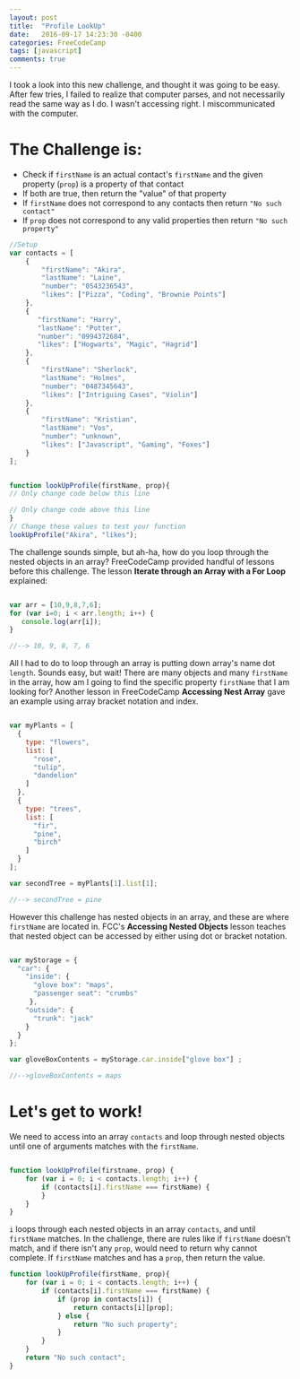 ```yaml
---
layout: post
title:  "Profile LookUp"
date:   2016-09-17 14:23:30 -0400
categories: FreeCodeCamp
tags: [javascript]
comments: true
---
```

I took a look into this new challenge, and thought it was going to be easy. After few tries, I failed to realize that computer parses, and not necessarily read the same way as I do. I wasn't accessing right. I miscommunicated with the computer.

# The Challenge is:

  - Check if `firstName` is an actual contact's `firstName` and the given property (`prop`) is a property of that contact
  - If both are true, then return the "value" of that property
  - If `firstName` does not correspond to any contacts then return `"No such contact"`
  - If `prop` does not correspond to any valid properties then return `"No such property"`


```javascript
//Setup
var contacts = [
    {
        "firstName": "Akira",
        "lastName": "Laine",
        "number": "0543236543",
        "likes": ["Pizza", "Coding", "Brownie Points"]
    },
    {
       "firstName": "Harry",
       "lastName": "Potter",
       "number": "0994372684",
       "likes": ["Hogwarts", "Magic", "Hagrid"]
    },
    {
        "firstName": "Sherlock",
        "lastName": "Holmes",
        "number": "0487345643",
        "likes": ["Intriguing Cases", "Violin"]
    },
    {
        "firstName": "Kristian",
        "lastName": "Vos",
        "number": "unknown",
        "likes": ["Javascript", "Gaming", "Foxes"]
    }
];


function lookUpProfile(firstName, prop){
// Only change code below this line

// Only change code above this line
}
// Change these values to test your function
lookUpProfile("Akira", "likes");
```

The challenge sounds simple, but ah-ha, how do you loop through the nested objects in an array? FreeCodeCamp provided handful of lessons before this challenge. The lesson <strong>Iterate through an Array with a For Loop</strong> explained:

```javascript

var arr = [10,9,8,7,6];
for (var i=0; i < arr.length; i++) {
   console.log(arr[i]);
}

//--> 10, 9, 8, 7, 6
```

All I had to do to loop through an array is putting down array's name dot `length`. Sounds easy, but wait! There are many objects and many `firstName` in the array, how am I going to find the specific property `firstName` that I am looking for? Another lesson in FreeCodeCamp <strong>Accessing Nest Array</strong> gave an example using array bracket notation and index.

```javascript

var myPlants = [
  {
    type: "flowers",
    list: [
      "rose",
      "tulip",
      "dandelion"
    ]
  },
  {
    type: "trees",
    list: [
      "fir",
      "pine",
      "birch"
    ]
  }  
];

var secondTree = myPlants[1].list[1];

//--> secondTree = pine
```
However this challenge has nested objects in an array, and these are where `firstName` are located in. FCC's <strong>Accessing Nested Objects</strong> lesson teaches that nested object can be accessed by either using dot or bracket notation.

```javascript

var myStorage = {
  "car": {
    "inside": {
      "glove box": "maps",
      "passenger seat": "crumbs"
     },
    "outside": {
      "trunk": "jack"
    }
  }
};

var gloveBoxContents = myStorage.car.inside["glove box"] ;

//-->gloveBoxContents = maps
```

# Let's get to work!

We need to access into an array `contacts` and loop through nested objects until one of arguments matches with the `firstName`.

```javascript

function lookUpProfile(firstname, prop) {
    for (var i = 0; i < contacts.length; i++) {
        if (contacts[i].firstName === firstName) {
        }
    }
}

```
`i` loops through each nested objects in an array `contacts`, and until `firstName` matches. In the challenge, there are rules like if `firstName` doesn't match, and if there isn't any `prop`, would need to return why cannot complete. If `firstName` matches and has a `prop`, then return the value.

```javascript
function lookUpProfile(firstName, prop){
    for (var i = 0; i < contacts.length; i++) {
        if (contacts[i].firstName === firstName) {
            if (prop in contacts[i]) {
                return contacts[i][prop];
            } else {
                return "No such property";
            }
        }
    }
    return "No such contact";
}
```
